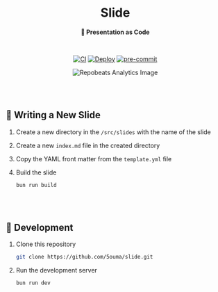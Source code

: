 <h1 align="center">Slide</h1>

<div align="center">

**🎦 Presentation as Code**

<br />

[![CI](https://img.shields.io/github/actions/workflow/status/5ouma/slide/ci.yml?label=CI&style=flat-square)](https://github.com/5ouma/slide/actions/workflows/ci.yml)
[![Deploy](https://img.shields.io/github/actions/workflow/status/5ouma/slide/deploy.yml?label=Deploy&style=flat-square)](https://github.com/5ouma/slide/actions/workflows/deploy.yml)
[![pre-commit](https://img.shields.io/github/actions/workflow/status/5ouma/slide/pre-commit.yml?label=pre-commit&style=flat-square)](https://github.com/5ouma/slide/actions/workflows/pre-commit.yml)

![Repobeats Analytics Image](https://repobeats.axiom.co/api/embed/e046fa1f10173e062d5a00919a80acfd88394415.svg)

</div>

<br /><br />

## 📝 Writing a New Slide

1. Create a new directory in the `/src/slides` with the name of the slide

2. Create a new `index.md` file in the created directory

3. Copy the YAML front matter from the `template.yml` file

4. Build the slide

   ```sh
   bun run build
   ```

<br /><br />

## 🔨 Development

1. Clone this repository

   ```sh
   git clone https://github.com/5ouma/slide.git
   ```

2. Run the development server

   ```sh
   bun run dev
   ```
